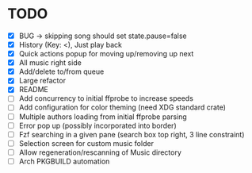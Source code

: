 # TODO

- [x] BUG -> skipping song should set state.pause=false
- [x] History (Key: <), Just play back
- [x] Quick actions popup for moving up/removing up next
- [x] All music right side
- [x] Add/delete to/from queue
- [x] Large refactor
- [x] README
- [ ] Add concurrency to initial ffprobe to increase speeds
- [ ] Add configuration for color theming (need XDG standard crate)
- [ ] Multiple authors loading from initial ffprobe parsing
- [ ] Error pop up (possibly incorporated into border)
- [ ] Fzf searching in a given pane (search box top right, 3 line constraint)
- [ ] Selection screen for custom music folder
- [ ] Allow regeneration/rescanning of Music directory
- [ ] Arch PKGBUILD automation
